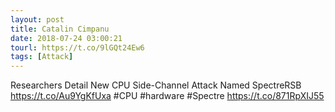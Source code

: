 ```yaml
---
layout: post
title: Catalin Cimpanu
date: 2018-07-24 03:00:21
tourl: https://t.co/9lGQt24Ew6
tags: [Attack]
---
```

Researchers Detail New CPU Side-Channel Attack Named SpectreRSB https://t.co/Au9YgKfUxa #CPU #hardware #Spectre https://t.co/871RpXIJ55